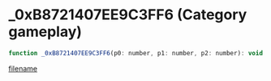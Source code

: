 # _0xB8721407EE9C3FF6 (Category gameplay)

```js
function _0xB8721407EE9C3FF6(p0: number, p1: number, p2: number): void
```

[filename](_0xB8721407EE9C3FF6_m.md ':include')